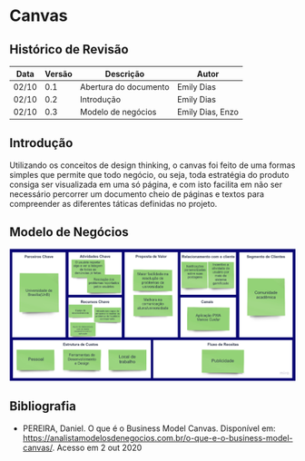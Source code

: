 # Canvas

## Histórico de Revisão

Data|Versão|Descrição|Autor
-|-|-|-
02/10|0.1|Abertura do documento|Emily Dias|
02/10|0.2|Introdução|Emily Dias|
02/10|0.3|Modelo de negócios|Emily Dias, Enzo|


## Introdução

Utilizando os conceitos de design thinking, o canvas foi feito de uma formas simples que permite que todo negócio, ou seja, toda estratégia do produto consiga ser visualizada em uma só página, e com isto facilita em não ser necessário percorrer um documento cheio de páginas e textos para compreender as diferentes táticas definidas no projeto.

## Modelo de Negócios

<img src="../docs/Imagens/Canvas/Business_model_canvas.jpg">


## Bibliografia

* PEREIRA, Daniel. O que é o Business Model Canvas. Disponível em: <https://analistamodelosdenegocios.com.br/o-que-e-o-business-model-canvas/>. Acesso em 2 out 2020

